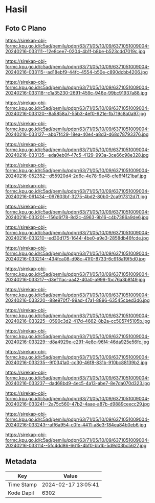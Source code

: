 # Hasil

## Foto C Plano

https://sirekap-obj-formc.kpu.go.id/c5ad/pemilu/pdpr/63/71/05/10/09/6371051009004-20240216-033111--12e8cee7-0204-4b1f-b8be-b523cdd7019c.jpg

https://sirekap-obj-formc.kpu.go.id/c5ad/pemilu/pdpr/63/71/05/10/09/6371051009004-20240216-033115--ad18ebf9-44fc-4554-b50e-c890dcbb4206.jpg

https://sirekap-obj-formc.kpu.go.id/c5ad/pemilu/pdpr/63/71/05/10/09/6371051009004-20240216-033118--c1a35230-2691-459c-946e-99bc91937a88.jpg

https://sirekap-obj-formc.kpu.go.id/c5ad/pemilu/pdpr/63/71/05/10/09/6371051009004-20240216-033120--8a5858a7-55b3-4ef0-921e-fb719c8a0a97.jpg

https://sirekap-obj-formc.kpu.go.id/c5ad/pemilu/pdpr/63/71/05/10/09/6371051009004-20240216-033127--abb7f429-18ea-40e4-a8d3-d68d78793376.jpg

https://sirekap-obj-formc.kpu.go.id/c5ad/pemilu/pdpr/63/71/05/10/09/6371051009004-20240216-033135--eda0eb0f-47c5-4129-993a-3ce66c98e328.jpg

https://sirekap-obj-formc.kpu.go.id/c5ad/pemilu/pdpr/63/71/05/10/09/6371051009004-20240216-052352--d55920d4-2d6c-4e78-9e48-cfe6f4f21baf.jpg

https://sirekap-obj-formc.kpu.go.id/c5ad/pemilu/pdpr/63/71/05/10/09/6371051009004-20240216-061434--097603bf-3275-4bd2-80b0-2ca917312d7f.jpg

https://sirekap-obj-formc.kpu.go.id/c5ad/pemilu/pdpr/63/71/05/10/09/6371051009004-20240216-033201--156d6f78-8d2c-4963-9b16-c4b7386a9de6.jpg

https://sirekap-obj-formc.kpu.go.id/c5ad/pemilu/pdpr/63/71/05/10/09/6371051009004-20240216-033210--ed30d175-1644-4be0-a9e3-2858db46fcde.jpg

https://sirekap-obj-formc.kpu.go.id/c5ad/pemilu/pdpr/63/71/05/10/09/6371051009004-20240216-033214--434fca08-d98c-41f0-8733-6c918a19f5d0.jpg

https://sirekap-obj-formc.kpu.go.id/c5ad/pemilu/pdpr/63/71/05/10/09/6371051009004-20240216-033217--d3ef11ac-aa42-40a0-a999-fbc76a3b8f49.jpg

https://sirekap-obj-formc.kpu.go.id/c5ad/pemilu/pdpr/63/71/05/10/09/6371051009004-20240216-033220--88e970f7-99ad-47a1-8896-63545cbed3d6.jpg

https://sirekap-obj-formc.kpu.go.id/c5ad/pemilu/pdpr/63/71/05/10/09/6371051009004-20240216-033225--0590c3d2-417d-4662-8b2a-cc505745105b.jpg

https://sirekap-obj-formc.kpu.go.id/c5ad/pemilu/pdpr/63/71/05/10/09/6371051009004-20240216-033229--d8a4929e-c291-4e8c-96f4-46da925e56fc.jpg

https://sirekap-obj-formc.kpu.go.id/c5ad/pemilu/pdpr/63/71/05/10/09/6371051009004-20240216-033235--9f0341a0-cc30-46f8-831b-910bc88139b2.jpg

https://sirekap-obj-formc.kpu.go.id/c5ad/pemilu/pdpr/63/71/05/10/09/6371051009004-20240216-033237--dad68bd9-4ec5-4a13-abe7-8e7da070d323.jpg

https://sirekap-obj-formc.kpu.go.id/c5ad/pemilu/pdpr/63/71/05/10/09/6371051009004-20240216-033241--2a75c560-47b2-4aae-a87b-d9889ceecc29.jpg

https://sirekap-obj-formc.kpu.go.id/c5ad/pemilu/pdpr/63/71/05/10/09/6371051009004-20240216-033243--aff6a954-c0fe-4411-a8e3-184ea84b0eb6.jpg

https://sirekap-obj-formc.kpu.go.id/c5ad/pemilu/pdpr/63/71/05/10/09/6371051009004-20240216-033114--5fc4dd86-6615-4bf0-bb1b-5d9d03bc5627.jpg


## Metadata

| Key        | Value               |
| ---------- | ------------------- |
| Time Stamp | 2024-02-17 13:05:41 |
| Kode Dapil | 6302                |



